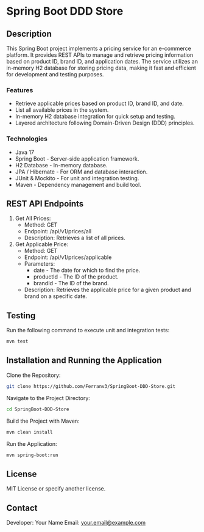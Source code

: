 # Spring Boot DDD Store

## Description
This Spring Boot project implements a pricing service for an e-commerce platform. It provides REST APIs to manage and retrieve pricing information based on product ID, brand ID, and application dates. The service utilizes an in-memory H2 database for storing pricing data, making it fast and efficient for development and testing purposes.

### Features
- Retrieve applicable prices based on product ID, brand ID, and date.
- List all available prices in the system.
- In-memory H2 database integration for quick setup and testing.
- Layered architecture following Domain-Driven Design (DDD) principles.

### Technologies
- Java 17
- Spring Boot - Server-side application framework.
- H2 Database - In-memory database.
- JPA / Hibernate - For ORM and database interaction.
- JUnit & Mockito - For unit and integration testing.
- Maven - Dependency management and build tool.

## REST API Endpoints
1. Get All Prices:
    - Method: GET
    - Endpoint: /api/v1/prices/all
    - Description: Retrieves a list of all prices.
2. Get Applicable Price:
    - Method: GET
    - Endpoint: /api/v1/prices/applicable
    - Parameters:
        - date - The date for which to find the price.
        - productId - The ID of the product.
        - brandId - The ID of the brand.
    - Description: Retrieves the applicable price for a given product and brand on a specific date.

## Testing
Run the following command to execute unit and integration tests:

```bash
mvn test
```

## Installation and Running the Application
Clone the Repository:
```bash
git clone https://github.com/Ferranv3/SpringBoot-DDD-Store.git
```
Navigate to the Project Directory:
```bash
cd SpringBoot-DDD-Store
```
Build the Project with Maven:
```bash
mvn clean install
```

Run the Application:
```bash
mvn spring-boot:run
```

## License
MIT License or specify another license.

## Contact
Developer: Your Name
Email: your.email@example.com
